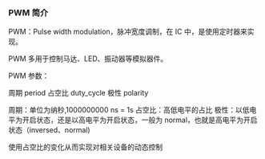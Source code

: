 ### **PWM 简介**

PWM：Pulse width modulation，脉冲宽度调制，在 IC 中，是使用定时器来实现。

PWM 多用于控制马达、LED、振动器等模拟器件。

PWM 参数：

周期 period
占空比 duty_cycle
极性 polarity 

周期：单位为纳秒,1000000000 ns = 1s
占空比：高低电平的占比
极性：以低电平为开启状态，还是以高电平为开启状态，一般为 normal，也就是高电平为开启状态（inversed、normal)

使用占空比的变化从而实现对相关设备的动态控制